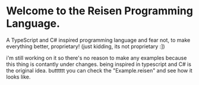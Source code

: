 # Welcome to the Reisen Programming Language.

A TypeScript and C# inspired programming language
and fear not, to make everything better, proprietary! (just kidding, its not proprietary :])

i'm still working on it so there's no reason to make any examples because this thing is contantly under changes.
being inspired in typescript and C# is the original idea.
butttttt you can check the "Example.reisen" and see how it looks like.